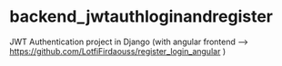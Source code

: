 # backend_jwtauthloginandregister

JWT Authentication project in Django (with angular frontend --> https://github.com/LotfiFirdaouss/register_login_angular )
